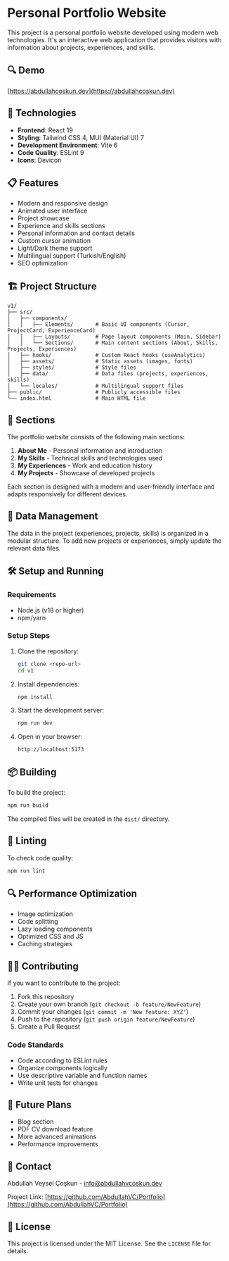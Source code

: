 # Personal Portfolio Website

This project is a personal portfolio website developed using modern web technologies. It's an interactive web application that provides visitors with information about projects, experiences, and skills.


## 🔍 Demo

[https://abdullahcoskun.dev](https://abdullahcoskun.dev)

## 🚀 Technologies

- **Frontend**: React 19
- **Styling**: Tailwind CSS 4, MUI (Material UI) 7
- **Development Environment**: Vite 6
- **Code Quality**: ESLint 9
- **Icons**: Devicon

## 📋 Features

- Modern and responsive design
- Animated user interface
- Project showcase
- Experience and skills sections
- Personal information and contact details
- Custom cursor animation
- Light/Dark theme support
- Multilingual support (Turkish/English)
- SEO optimization

## 🏗️ Project Structure

```
v1/
├── src/
│   ├── components/
│   │   ├── Elements/       # Basic UI components (Cursor, ProjectCard, ExperienceCard)
│   │   ├── Layouts/        # Page layout components (Main, Sidebar)
│   │   └── Sections/       # Main content sections (About, Skills, Projects, Experiences)
│   ├── hooks/              # Custom React hooks (useAnalytics)
│   ├── assets/             # Static assets (images, fonts)
│   ├── styles/             # Style files
│   ├── data/               # Data files (projects, experiences, skills)
│   └── locales/            # Multilingual support files
├── public/                 # Publicly accessible files
└── index.html              # Main HTML file
```

## 📑 Sections

The portfolio website consists of the following main sections:

1. **About Me** - Personal information and introduction
2. **My Skills** - Technical skills and technologies used
3. **My Experiences** - Work and education history
4. **My Projects** - Showcase of developed projects

Each section is designed with a modern and user-friendly interface and adapts responsively for different devices.

## 🔄 Data Management

The data in the project (experiences, projects, skills) is organized in a modular structure. To add new projects or experiences, simply update the relevant data files.

## 🛠️ Setup and Running

### Requirements

- Node.js (v18 or higher)
- npm/yarn

### Setup Steps

1. Clone the repository:
   ```bash
   git clone <repo-url>
   cd v1
   ```

2. Install dependencies:
   ```bash
   npm install
   ```

3. Start the development server:
   ```bash
   npm run dev
   ```

4. Open in your browser:
   ```
   http://localhost:5173
   ```

## 📦 Building

To build the project:

```bash
npm run build
```

The compiled files will be created in the `dist/` directory.

## 🧪 Linting

To check code quality:

```bash
npm run lint
```

## 🔍 Performance Optimization

- Image optimization
- Code splitting
- Lazy loading components
- Optimized CSS and JS
- Caching strategies

## 👨‍💻 Contributing

If you want to contribute to the project:

1. Fork this repository
2. Create your own branch (`git checkout -b feature/NewFeature`)
3. Commit your changes (`git commit -m 'New feature: XYZ'`)
4. Push to the repository (`git push origin feature/NewFeature`)
5. Create a Pull Request

### Code Standards

- Code according to ESLint rules
- Organize components logically
- Use descriptive variable and function names
- Write unit tests for changes

## 🔮 Future Plans

- Blog section
- PDF CV download feature
- More advanced animations
- Performance improvements

## 💬 Contact

Abdullah Veysel Çoşkun - [info@abdullahvcoskun.dev](mailto:info@abdullahvcoskun.dev)

Project Link: [https://github.com/AbdullahVC/Portfolio](https://github.com/AbdullahVC/Portfolio)

## 📄 License

This project is licensed under the MIT License. See the `LICENSE` file for details.
